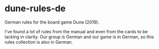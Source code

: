 # dune-rules-de
German rules for the board game Dune (2019).

I've found a lot of rules from the manual and even from the cards to be lacking in clarity. 
Our group is German and our game is in German, so this rules collection is also in German.
